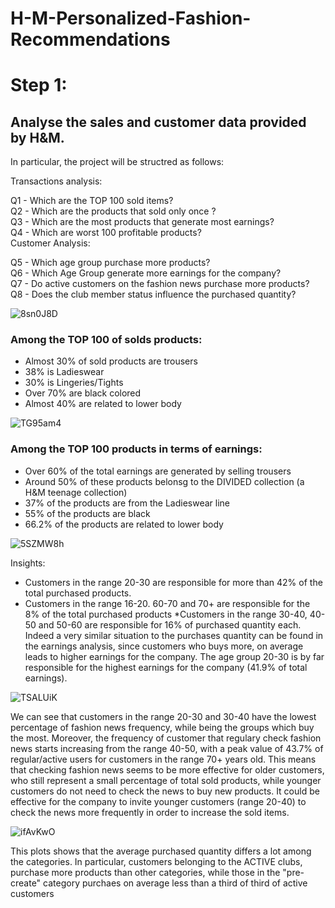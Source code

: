 # H-M-Personalized-Fashion-Recommendations

# Step 1:
## Analyse the sales and customer data provided by H&M.
In particular, the project will be structred as follows:

Transactions analysis:

Q1 - Which are the TOP 100 sold items?  
Q2 - Which are the products that sold only once ?  
Q3 - Which are the most products that generate most earnings?  
Q4 - Which are worst 100 profitable products?  
Customer Analysis:  

Q5 - Which age group purchase more products?  
Q6 - Which Age Group generate more earnings for the company?  
Q7 - Do active customers on the fashion news purchase more products?  
Q8 - Does the club member status influence the purchased quantity?  


![8sn0J8D](https://user-images.githubusercontent.com/86042628/155838826-5cf8d9c9-4cd5-4f0f-9d31-361bbf79ab4a.png)


### Among the TOP 100 of solds products:

* Almost 30% of sold products are trousers
* 38% is Ladieswear
* 30% is Lingeries/Tights
* Over 70% are black colored
* Almost 40% are related to lower body

![TG95am4](https://user-images.githubusercontent.com/86042628/155838851-71f9d185-2409-41c3-a38e-69810a586ba6.png)

### Among the TOP 100 products in terms of earnings:

* Over 60% of the total earnings are generated by selling trousers
* Around 50% of these products belonsg to the DIVIDED collection (a H&M teenage collection)
* 37% of the products are from the Ladieswear line
* 55% of the products are black
* 66.2% of the products are related to lower body

![5SZMW8h](https://user-images.githubusercontent.com/86042628/155838875-3ba5dbde-a71f-42c1-9350-dd1dc9300591.png)

Insights:

* Customers in the range 20-30 are responsible for more than 42% of the total purchased products.
* Customers in the range 16-20. 60-70 and 70+ are responsible for the 8% of the total purchased products
 *Customers in the range 30-40, 40-50 and 50-60 are responsible for 16% of purchased quantity each.
Indeed a very similar situation to the purchases quantity can be found in the earnings analysis, since customers who buys more, on average leads to higher earnings for the company.
The age group 20-30 is by far responsible for the highest earnings for the company (41.9% of total earnings).

![TSALUiK](https://user-images.githubusercontent.com/86042628/155838897-2aac6d32-5938-4639-883f-672f5f91ff68.png)


We can see that customers in the range 20-30 and 30-40 have the lowest percentage of fashion news frequency, while being the groups which buy the most.
Moreover, the frequency of customer that regulary check fashion news starts increasing from the range 40-50, with a peak value of 43.7% of regular/active users for customers in the range 70+ years old. This means that checking fashion news seems to be more effective for older customers, who still represent a small percentage of total sold products, while younger customers do not need to check the news to buy new products.
It could be effective for the company to invite younger customers (range 20-40) to check the news more frequently in order to increase the sold items.

![ifAvKwO](https://user-images.githubusercontent.com/86042628/155838902-c37a30c2-d99a-4c38-a249-b446e3e8316c.png)

This plots shows that the average purchased quantity differs a lot among the categories.
In particular, customers belonging to the ACTIVE clubs, purchase more products than other categories, while those in the "pre-create" category purchaes on average less than a third of third of active customers


